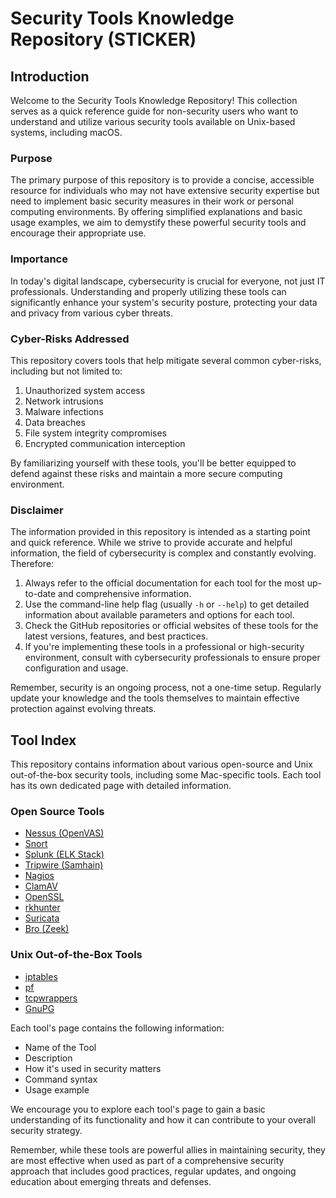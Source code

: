 # Security Tools Knowledge Repository (STICKER)

## Introduction

Welcome to the Security Tools Knowledge Repository! This collection serves as a quick reference guide for non-security users who want to understand and utilize various security tools available on Unix-based systems, including macOS.

### Purpose

The primary purpose of this repository is to provide a concise, accessible resource for individuals who may not have extensive security expertise but need to implement basic security measures in their work or personal computing environments. By offering simplified explanations and basic usage examples, we aim to demystify these powerful security tools and encourage their appropriate use.

### Importance

In today's digital landscape, cybersecurity is crucial for everyone, not just IT professionals. Understanding and properly utilizing these tools can significantly enhance your system's security posture, protecting your data and privacy from various cyber threats.

### Cyber-Risks Addressed

This repository covers tools that help mitigate several common cyber-risks, including but not limited to:

1. Unauthorized system access
2. Network intrusions
3. Malware infections
4. Data breaches
5. File system integrity compromises
6. Encrypted communication interception

By familiarizing yourself with these tools, you'll be better equipped to defend against these risks and maintain a more secure computing environment.

### Disclaimer

The information provided in this repository is intended as a starting point and quick reference. While we strive to provide accurate and helpful information, the field of cybersecurity is complex and constantly evolving. Therefore:

1. Always refer to the official documentation for each tool for the most up-to-date and comprehensive information.
2. Use the command-line help flag (usually `-h` or `--help`) to get detailed information about available parameters and options for each tool.
3. Check the GitHub repositories or official websites of these tools for the latest versions, features, and best practices.
4. If you're implementing these tools in a professional or high-security environment, consult with cybersecurity professionals to ensure proper configuration and usage.

Remember, security is an ongoing process, not a one-time setup. Regularly update your knowledge and the tools themselves to maintain effective protection against evolving threats.

## Tool Index

This repository contains information about various open-source and Unix out-of-the-box security tools, including some Mac-specific tools. Each tool has its own dedicated page with detailed information.

### Open Source Tools

- [Nessus (OpenVAS)](nessus.md)
- [Snort](snort.md)
- [Splunk (ELK Stack)](splunk.md)
- [Tripwire (Samhain)](tripwire.md)
- [Nagios](nagios.md)
- [ClamAV](clamav.md)
- [OpenSSL](openssl.md)
- [rkhunter](rkhunter.md)
- [Suricata](suricata.md)
- [Bro (Zeek)](zeek.md)

### Unix Out-of-the-Box Tools

- [iptables](iptables.md)
- [pf](pf.md)
- [tcpwrappers](tcpwrappers.md)
- [GnuPG](gnupg.md)

Each tool's page contains the following information:
- Name of the Tool
- Description
- How it's used in security matters
- Command syntax
- Usage example

We encourage you to explore each tool's page to gain a basic understanding of its functionality and how it can contribute to your overall security strategy.

Remember, while these tools are powerful allies in maintaining security, they are most effective when used as part of a comprehensive security approach that includes good practices, regular updates, and ongoing education about emerging threats and defenses.
